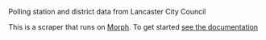 Polling station and district data from Lancaster City Council

This is a scraper that runs on [Morph](https://morph.io). To get started [see the documentation](https://morph.io/documentation)
